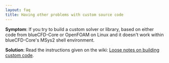 ```yaml
---
layout: faq
title: Having other problems with custom source code
---
```


**Symptom**: If you try to build a custom solver or library, based on either
code from blueCFD-Core or OpenFOAM on Linux and it doesn't work within
blueCFD-Core's MSys2 shell environment.

**Solution**: Read the instructions given on the wiki:
[Loose notes on building custom code](https://github.com/blueCFD/Core/wiki/Loose-notes-on-building-custom-code).
